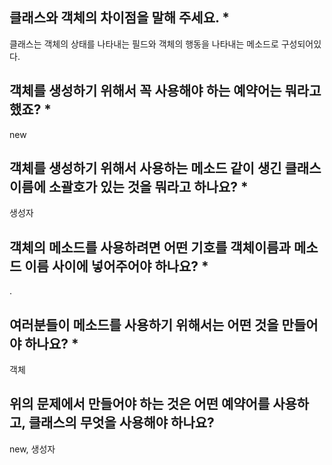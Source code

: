 ## 클래스와 객체의 차이점을 말해 주세요. *
클래스는 객체의 상태를 나타내는 필드와 객체의 행동을 나타내는 메소드로 구성되어있다.

## 객체를 생성하기 위해서 꼭 사용해야 하는 예약어는 뭐라고 했죠? *
new

## 객체를 생성하기 위해서 사용하는 메소드 같이 생긴 클래스 이름에 소괄호가 있는 것을 뭐라고 하나요? *
생성자

## 객체의 메소드를 사용하려면 어떤 기호를 객체이름과 메소드 이름 사이에 넣어주어야 하나요? *
.

## 여러분들이 메소드를 사용하기 위해서는 어떤 것을 만들어야 하나요? *
객체

## 위의 문제에서 만들어야 하는 것은 어떤 예약어를 사용하고, 클래스의 무엇을 사용해야 하나요?
new, 생성자
